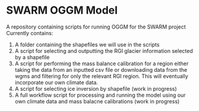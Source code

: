 # SWARM OGGM Model
 A repository containing scripts for running OGGM for the SWARM project
 Currently contains:
 1. A folder containing the shapefiles we will use in the scripts
 2. A script for selecting and outputting the RGI glacier information selected by a shapefile
 3. A script for performing the mass balance calibration for a region either taking the data from an inputted csv file or downloading data from the wgms and filtering for only the relevant RGI region. This will eventually incorporate our own climate data.
 4. A script for selecting ice inversion by shapefile (work in progress)
 5. A full workflow script for processing and running the model using our own climate data and mass balacne calibrations (work in progress)
 
